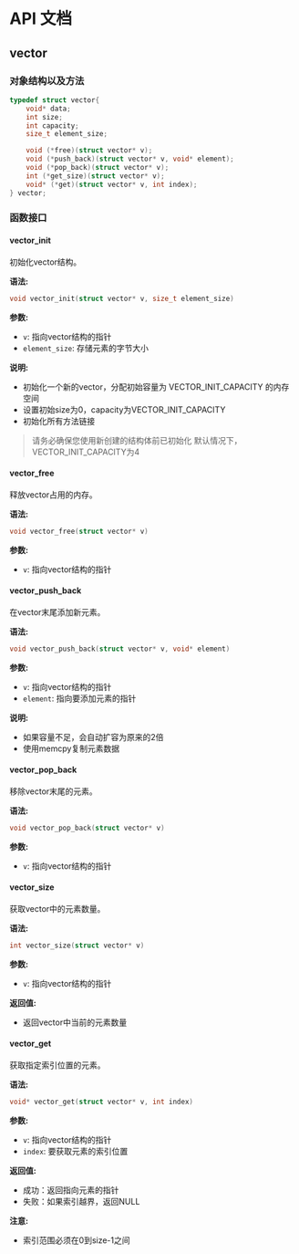 # API 文档

## vector

### 对象结构以及方法
```c
typedef struct vector{
    void* data;
    int size;
    int capacity;
    size_t element_size;

    void (*free)(struct vector* v);
    void (*push_back)(struct vector* v, void* element);
    void (*pop_back)(struct vector* v);
    int (*get_size)(struct vector* v);
    void* (*get)(struct vector* v, int index);
} vector;
```

### 函数接口

#### vector_init
初始化vector结构。

**语法:**
```c
void vector_init(struct vector* v, size_t element_size)
```

**参数:**
- `v`: 指向vector结构的指针
- `element_size`: 存储元素的字节大小

**说明:**
- 初始化一个新的vector，分配初始容量为 VECTOR_INIT_CAPACITY 的内存空间
- 设置初始size为0，capacity为VECTOR_INIT_CAPACITY
- 初始化所有方法链接

> 请务必确保您使用新创建的结构体前已初始化
> 默认情况下，VECTOR_INIT_CAPACITY为4

#### vector_free
释放vector占用的内存。

**语法:**
```c
void vector_free(struct vector* v)
```

**参数:**
- `v`: 指向vector结构的指针

#### vector_push_back
在vector末尾添加新元素。

**语法:**
```c
void vector_push_back(struct vector* v, void* element)
```

**参数:**
- `v`: 指向vector结构的指针
- `element`: 指向要添加元素的指针

**说明:**
- 如果容量不足，会自动扩容为原来的2倍
- 使用memcpy复制元素数据

#### vector_pop_back
移除vector末尾的元素。

**语法:**
```c
void vector_pop_back(struct vector* v)
```

**参数:**
- `v`: 指向vector结构的指针

#### vector_size
获取vector中的元素数量。

**语法:**
```c
int vector_size(struct vector* v)
```

**参数:**
- `v`: 指向vector结构的指针

**返回值:**
- 返回vector中当前的元素数量

#### vector_get
获取指定索引位置的元素。

**语法:**
```c
void* vector_get(struct vector* v, int index)
```

**参数:**
- `v`: 指向vector结构的指针
- `index`: 要获取元素的索引位置

**返回值:**
- 成功：返回指向元素的指针
- 失败：如果索引越界，返回NULL

**注意:**
- 索引范围必须在0到size-1之间
